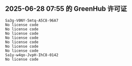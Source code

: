 ## 2025-06-28 07:55 的 GreenHub 许可证
```
Sa3g-V0NY-5mtq-A5C8-96A7
No license code
No license code
No license code
No license code
No license code
No license code
No license code
Sa1y-w4qo-JvpH-IhC8-0142
No license code
```
